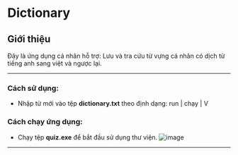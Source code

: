 # Dictionary

## Giới thiệu
Đây là ứng dụng cá nhân hỗ trợ: Lưu và tra cứu từ vựng cá nhân có dịch từ tiếng anh sang việt và ngược lại.

---

### Cách sử dụng:
- Nhập từ mới vào tệp **dictionary.txt** theo định dạng:
  run | chạy | V
### Cách chạy ứng dụng:
- Chạy tệp **quiz.exe** để bắt đầu sử dụng thư viện.
![image](https://github.com/user-attachments/assets/868ff69f-7337-4b0d-b521-393b2ac72211)

---  

